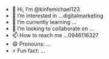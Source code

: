 - 👋 Hi, I’m @kinfemichael123
- 👀 I’m interested in ...digitalmarketing
- 🌱 I’m currently learning ...
- 💞️ I’m looking to collaborate on ...
- 📫 How to reach me ...0946116327
- 😄 Pronouns: ...
- ⚡ Fun fact: ...

<!---
kinfemichael123/kinfemichael123 is a ✨ special ✨ repository because its `README.md` (this file) appears on your GitHub profile.
You can click the Preview link to take a look at your changes.
--->
